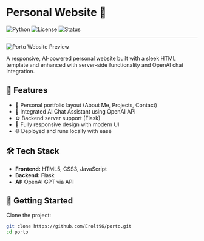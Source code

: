 # Personal Website 🚀

![Python](https://img.shields.io/badge/Python-3.10+-blue)
![License](https://img.shields.io/badge/License-MIT-green)
![Status](https://img.shields.io/badge/Status-In_Progress-orange)

---

![Porto Website Preview](screenshots/cover.png)

A responsive, AI-powered personal website built with a sleek HTML template and enhanced with server-side functionality and OpenAI chat integration.

## 🌟 Features

- 💼 Personal portfolio layout (About Me, Projects, Contact)
- 🤖 Integrated AI Chat Assistant using OpenAI API
- ⚙️ Backend server support (Flask)
- 📱 Fully responsive design with modern UI
- 🌐 Deployed and runs locally with ease

## 🛠️ Tech Stack

- **Frontend:** HTML5, CSS3, JavaScript  
- **Backend:** Flask  
- **AI:** OpenAI GPT via API  

## 🚀 Getting Started

Clone the project:

```bash
git clone https://github.com/Erolt96/porto.git
cd porto
